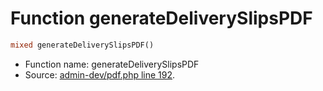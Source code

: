 Function generateDeliverySlipsPDF
===========================





```php
mixed generateDeliverySlipsPDF()
```

* Function name: generateDeliverySlipsPDF
* Source: [admin-dev/pdf.php line 192](https://github.com/PrestaShop/PrestaShop/blob/1.5.0.2/admin-dev/pdf.php#L192).

